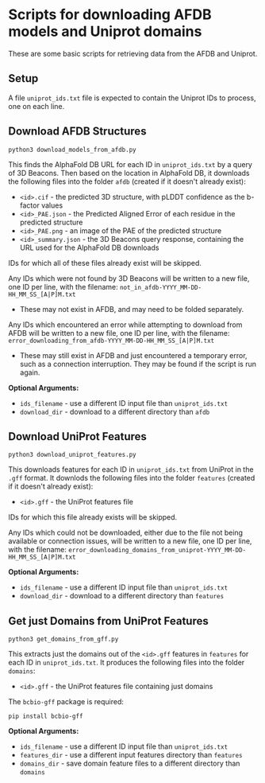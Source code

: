 # Scripts for downloading AFDB models and Uniprot domains

These are some basic scripts for retrieving data from the AFDB and Uniprot.

## Setup

A file `uniprot_ids.txt` file is expected to contain the Uniprot IDs to process, one on each line.

## Download AFDB Structures

```shell
python3 download_models_from_afdb.py
```

This finds the AlphaFold DB URL for each ID in `uniprot_ids.txt` by a query of 3D Beacons. Then 
based on the location in AlphaFold DB, it downloads the following files into the folder `afdb` 
(created if it doesn't already exist):

* `<id>.cif` - the predicted 3D structure, with pLDDT confidence as the b-factor values
* `<id>_PAE.json` - the Predicted Aligned Error of each residue in the predicted structure
* `<id>_PAE.png` - an image of the PAE of the predicted structure
* `<id>_summary.json` - the 3D Beacons query response, containing the URL used for the AlphaFold DB 
                        downloads

IDs for which all of these files already exist will be skipped.

Any IDs which were not found by 3D Beacons will be written to a new file, one ID per line, with the 
filename: `not_in_afdb-YYYY_MM-DD-HH_MM_SS_[A|P]M.txt`
* These may not exist in AFDB, and may need to be folded separately.

Any IDs which encountered an error while attempting to download from AFDB will be written to a new 
file, one ID per line, with the filename: `error_downloading_from_afdb-YYYY_MM-DD-HH_MM_SS_[A|P]M.txt`
* These may still exist in AFDB and just encountered a temporary error, such as a connection 
  interruption. They may be found if the script is run again.

**Optional Arguments:**
* `ids_filename` - use a different ID input file than `uniprot_ids.txt`
* `download_dir` - download to a different directory than `afdb`

## Download UniProt Features

```shell
python3 download_uniprot_features.py
```

This downloads features for each ID in `uniprot_ids.txt` from UniProt in the `.gff` 
format. It downlods the following files into the folder `features` (created if it doesn't already 
exist):

* `<id>.gff` - the UniProt features file

IDs for which this file already exists will be skipped.

Any IDs which could not be downloaded, either due to the file not being available or connection 
issues, will be written to a new file, one ID per line, with the filename: 
`error_downloading_domains_from_uniprot-YYYY_MM-DD-HH_MM_SS_[A|P]M.txt`

**Optional Arguments:**
* `ids_filename` - use a different ID input file than `uniprot_ids.txt`
* `download_dir` - download to a different directory than `features`

## Get just Domains from UniProt Features

```shell
python3 get_domains_from_gff.py
```

This extracts just the domains out of the `<id>.gff` features in `features` for each ID in 
`uniprot_ids.txt`. It produces the following files into the folder `domains`:
* `<id>.gff` - the UniProt features file containing just domains

The `bcbio-gff` package is required:

```
pip install bcbio-gff
```

**Optional Arguments:**
* `ids_filename` - use a different ID input file than `uniprot_ids.txt`
* `features_dir` - use a different input features directory than `features`
* `domains_dir` - save domain feature files to a different directory than `domains`
